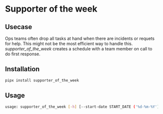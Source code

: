 # Supporter of the week

## Usecase

Ops teams often drop all tasks at hand when there are incidents or requets for help.
This might not be the most efficient way to handle this. *supporter_of_the_week* creates a schedule with a team member on call to do first response.

## Installation

```bash
pipx install supporter_of_the_week
```

## Usage

```bash
usage: supporter_of_the_week [-h] [--start-date START_DATE ('%d-%m-%Y')] --supporters SUPPORTERS [--shuffle]
```
